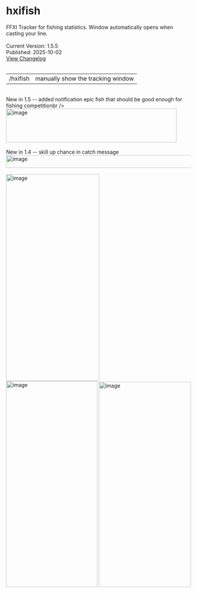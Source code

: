# hxifish
FFXI Tracker for fishing statistics. Window automatically opens when casting your line.<br /><br />
Current Version: 1.5.5<br />
Published: 2025-10-02<br />
<a href="https://github.com/spkywt/hxifish/blob/main/CHANGELOG.md">View Changelog</a><br /><br />
<table>
  <tr>
    <td>/hxifish</td>
    <td>manually show the tracking window</td>
</tr>
</table>
<br />
New in 1.5 -- added notification epic fish that should be good enough for fishing competitionbr />
<img width="465" height="92" alt="image" src="https://github.com/user-attachments/assets/470bfaec-0a7f-4d1b-96e6-d8093113c2d0" /><br /><br />
New in 1.4 -- skill up chance in catch message<br />
<img width="535" height="35" alt="image" src="https://github.com/user-attachments/assets/fa37148c-d896-4a7c-a478-55e8156614d5" /><br /><br />
<img width="254" height="562" alt="image" src="https://github.com/user-attachments/assets/513f756e-cf1c-4ced-84a8-3ccc7a630415" />
<img width="249" height="560" alt="image" src="https://github.com/user-attachments/assets/7a334713-fdd7-4763-89ed-c7519e000056" />
<img width="251" height="558" alt="image" src="https://github.com/user-attachments/assets/09b6f34d-9f6d-407e-9e42-8cd13589f866" />
